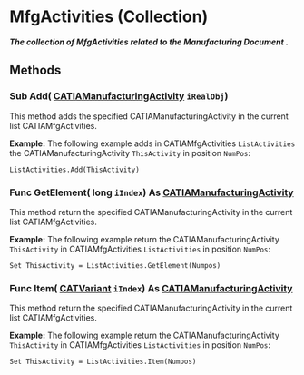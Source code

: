 # MfgActivities (Collection)

**_The collection of MfgActivities related to the Manufacturing Document ._**

## Methods

### Sub **Add**( [CATIAManufacturingActivity](../ManufacturingInterfaces/interface_ManufacturingActivity_95999.md)  `iRealObj`)

This method adds the specified CATIAManufacturingActivity in the current list CATIAMfgActivities.

**Example:**     The following example adds in CATIAMfgActivities `ListActivities` the CATIAManufacturingActivity `ThisActivity` in position `NumPos`:

```VBScript
ListActivities.Add(ThisActivity)

```

### Func **GetElement**( long  `iIndex`) As [CATIAManufacturingActivity](../ManufacturingInterfaces/interface_ManufacturingActivity_95999.md)

This method return the specified CATIAManufacturingActivity in the current list CATIAMfgActivities.

**Example:**     The following example return the CATIAManufacturingActivity `ThisActivity` in CATIAMfgActivities `ListActivities` in position `NumPos`:

```VBScript
Set ThisActivity = ListActivities.GetElement(Numpos)

```

### Func **Item**( [CATVariant](../System/typedef_CATVariant_20656.md)  `iIndex`) As [CATIAManufacturingActivity](../ManufacturingInterfaces/interface_ManufacturingActivity_95999.md)

This method return the specified CATIAManufacturingActivity in the current list CATIAMfgActivities.

**Example:**     The following example return the CATIAManufacturingActivity `ThisActivity` in CATIAMfgActivities `ListActivities` in position `NumPos`:

```VBScript
Set ThisActivity = ListActivities.Item(Numpos)

```